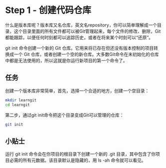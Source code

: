 #  Step 1 - 创建代码仓库
什么是版本库呢？版本库又名仓库，英文名repository，你可以简单理解成一个目录，这个目录里面的所有文件都可以被Git管理起来，每个文件的修改、删除，Git都能跟踪，以便任何时刻都可以追踪历史，或者在将来某个时刻可以“还原”。

git init 命令创建一个新的 Git 仓库。它用来将已存在但还没有版本控制的项目转换成一个 Git 仓库，或者创建一个空的新仓库。大多数Git命令在未初始化的仓库中都是无法使用的，所以这就是你运行新项目的第一个命令了。

## 任务
创建一个版本库非常简单，首先，选择一个合适的地方，创建一个空目录：
```bash
mkdir learngit
cd learngit
```
第二步，通过git init命令把这个目录变成Git可以管理的仓库：
```bash
git init
```
## 小贴士
运行 git init 命令会在你项目的根目录下创建一个新的 .git 目录，其中包含了你项目必需的所有元数据。该目录默认是隐藏的，用 ls -ah 命令就可以看见。
